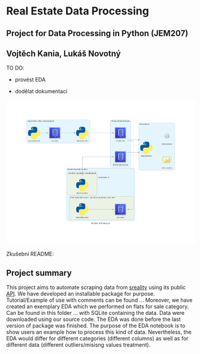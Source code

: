 # Real Estate Data Processing
## Project for Data Processing in Python (JEM207)
## Vojtěch Kania, Lukáš Novotný

TO DO:

- provést EDA

- dodělat dokumentaci


![Our Architecture with DB](scraper_of_sreality.cz.png)

Zkušební README:

## Project summary

This project aims to automate scraping data from [sreality](https://www.sreality.cz/) using its public [API](https://www.sreality.cz/api/cs/v2/estates?).
We have developed an installable package for purpose. Tutorial/Example of use with comments can be found ...
Moreover, we have created an exemplary EDA which we performed on flats for sale category. Can be found in this folder ...  with SQLite containing the data. Data were downloaded using our source code. The EDA was done before the last version of package was finished. The purpose of the EDA notebook is to show users an example how to process this kind of data. Nevertheless, the EDA would differ for different categories (different columns) as well as for different data (different outliers/misisng values treatment).
